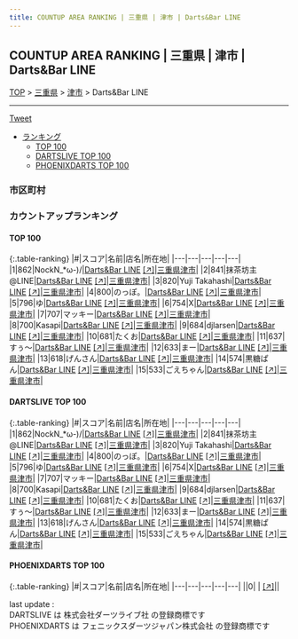 ```yaml
---
title: COUNTUP AREA RANKING | 三重県 | 津市 | Darts&Bar LINE
---
```

## COUNTUP AREA RANKING | 三重県 | 津市 | Darts&Bar LINE

[TOP](/darts/rank/) > [三重県](/darts/rank/三重県/) > [津市](/darts/rank/三重県/津市/) > Darts&Bar LINE

___

<a href="https://twitter.com/share?ref_src=twsrc%5Etfw" data-text="COUNTUP AREA RANKING | 三重県津市Darts&Bar LINE" class="twitter-share-button" data-hashtags="DARTSLIVE,PHOENIXDARTS,darts,ダーツ" data-show-count="false">Tweet</a>

* [ランキング](#カウントアップランキング)
    * [TOP 100](#top-100)
    * [DARTSLIVE TOP 100](#dartslive-top-100)
    * [PHOENIXDARTS TOP 100](#phoenixdarts-top-100)

### 市区町村

<ul>

</ul>

### カウントアップランキング

#### TOP 100



{:.table-ranking}
|#|スコア|名前|店名|所在地|
|---|---|---|---|---|
|1|862|<span class="rank-name-dl">NockN_*ω-)/</span>|<a href="/darts/rank/shops/673cc205e853aec30d9b047a20a7ba1e.html">Darts&Bar LINE</a> <a href="https://search.dartslive.com/jp/shop/673cc205e853aec30d9b047a20a7ba1e">[↗]</a>|<a href="/darts/rank/三重県/津市">三重県津市</a>|
|2|841|<span class="rank-name-dl">抹茶坊主@LINE</span>|<a href="/darts/rank/shops/673cc205e853aec30d9b047a20a7ba1e.html">Darts&Bar LINE</a> <a href="https://search.dartslive.com/jp/shop/673cc205e853aec30d9b047a20a7ba1e">[↗]</a>|<a href="/darts/rank/三重県/津市">三重県津市</a>|
|3|820|<span class="rank-name-dl">Yuji Takahashi</span>|<a href="/darts/rank/shops/673cc205e853aec30d9b047a20a7ba1e.html">Darts&Bar LINE</a> <a href="https://search.dartslive.com/jp/shop/673cc205e853aec30d9b047a20a7ba1e">[↗]</a>|<a href="/darts/rank/三重県/津市">三重県津市</a>|
|4|800|<span class="rank-name-dl">のっぽ。</span>|<a href="/darts/rank/shops/673cc205e853aec30d9b047a20a7ba1e.html">Darts&Bar LINE</a> <a href="https://search.dartslive.com/jp/shop/673cc205e853aec30d9b047a20a7ba1e">[↗]</a>|<a href="/darts/rank/三重県/津市">三重県津市</a>|
|5|796|<span class="rank-name-dl">ゆ</span>|<a href="/darts/rank/shops/673cc205e853aec30d9b047a20a7ba1e.html">Darts&Bar LINE</a> <a href="https://search.dartslive.com/jp/shop/673cc205e853aec30d9b047a20a7ba1e">[↗]</a>|<a href="/darts/rank/三重県/津市">三重県津市</a>|
|6|754|<span class="rank-name-dl">X</span>|<a href="/darts/rank/shops/673cc205e853aec30d9b047a20a7ba1e.html">Darts&Bar LINE</a> <a href="https://search.dartslive.com/jp/shop/673cc205e853aec30d9b047a20a7ba1e">[↗]</a>|<a href="/darts/rank/三重県/津市">三重県津市</a>|
|7|707|<span class="rank-name-dl">マッキー</span>|<a href="/darts/rank/shops/673cc205e853aec30d9b047a20a7ba1e.html">Darts&Bar LINE</a> <a href="https://search.dartslive.com/jp/shop/673cc205e853aec30d9b047a20a7ba1e">[↗]</a>|<a href="/darts/rank/三重県/津市">三重県津市</a>|
|8|700|<span class="rank-name-dl">Kasapi</span>|<a href="/darts/rank/shops/673cc205e853aec30d9b047a20a7ba1e.html">Darts&Bar LINE</a> <a href="https://search.dartslive.com/jp/shop/673cc205e853aec30d9b047a20a7ba1e">[↗]</a>|<a href="/darts/rank/三重県/津市">三重県津市</a>|
|9|684|<span class="rank-name-dl">djlarsen</span>|<a href="/darts/rank/shops/673cc205e853aec30d9b047a20a7ba1e.html">Darts&Bar LINE</a> <a href="https://search.dartslive.com/jp/shop/673cc205e853aec30d9b047a20a7ba1e">[↗]</a>|<a href="/darts/rank/三重県/津市">三重県津市</a>|
|10|681|<span class="rank-name-dl">たくお</span>|<a href="/darts/rank/shops/673cc205e853aec30d9b047a20a7ba1e.html">Darts&Bar LINE</a> <a href="https://search.dartslive.com/jp/shop/673cc205e853aec30d9b047a20a7ba1e">[↗]</a>|<a href="/darts/rank/三重県/津市">三重県津市</a>|
|11|637|<span class="rank-name-dl">すぅ〜</span>|<a href="/darts/rank/shops/673cc205e853aec30d9b047a20a7ba1e.html">Darts&Bar LINE</a> <a href="https://search.dartslive.com/jp/shop/673cc205e853aec30d9b047a20a7ba1e">[↗]</a>|<a href="/darts/rank/三重県/津市">三重県津市</a>|
|12|633|<span class="rank-name-dl">まー</span>|<a href="/darts/rank/shops/673cc205e853aec30d9b047a20a7ba1e.html">Darts&Bar LINE</a> <a href="https://search.dartslive.com/jp/shop/673cc205e853aec30d9b047a20a7ba1e">[↗]</a>|<a href="/darts/rank/三重県/津市">三重県津市</a>|
|13|618|<span class="rank-name-dl">げんさん</span>|<a href="/darts/rank/shops/673cc205e853aec30d9b047a20a7ba1e.html">Darts&Bar LINE</a> <a href="https://search.dartslive.com/jp/shop/673cc205e853aec30d9b047a20a7ba1e">[↗]</a>|<a href="/darts/rank/三重県/津市">三重県津市</a>|
|14|574|<span class="rank-name-dl">黒糖ぱん</span>|<a href="/darts/rank/shops/673cc205e853aec30d9b047a20a7ba1e.html">Darts&Bar LINE</a> <a href="https://search.dartslive.com/jp/shop/673cc205e853aec30d9b047a20a7ba1e">[↗]</a>|<a href="/darts/rank/三重県/津市">三重県津市</a>|
|15|533|<span class="rank-name-dl">ごえちゃん</span>|<a href="/darts/rank/shops/673cc205e853aec30d9b047a20a7ba1e.html">Darts&Bar LINE</a> <a href="https://search.dartslive.com/jp/shop/673cc205e853aec30d9b047a20a7ba1e">[↗]</a>|<a href="/darts/rank/三重県/津市">三重県津市</a>|


#### DARTSLIVE TOP 100



{:.table-ranking}
|#|スコア|名前|店名|所在地|
|---|---|---|---|---|
|1|862|<span class="rank-name-dl">NockN_*ω-)/</span>|<a href="/darts/rank/shops/673cc205e853aec30d9b047a20a7ba1e.html">Darts&Bar LINE</a> <a href="https://search.dartslive.com/jp/shop/673cc205e853aec30d9b047a20a7ba1e">[↗]</a>|<a href="/darts/rank/三重県/津市">三重県津市</a>|
|2|841|<span class="rank-name-dl">抹茶坊主@LINE</span>|<a href="/darts/rank/shops/673cc205e853aec30d9b047a20a7ba1e.html">Darts&Bar LINE</a> <a href="https://search.dartslive.com/jp/shop/673cc205e853aec30d9b047a20a7ba1e">[↗]</a>|<a href="/darts/rank/三重県/津市">三重県津市</a>|
|3|820|<span class="rank-name-dl">Yuji Takahashi</span>|<a href="/darts/rank/shops/673cc205e853aec30d9b047a20a7ba1e.html">Darts&Bar LINE</a> <a href="https://search.dartslive.com/jp/shop/673cc205e853aec30d9b047a20a7ba1e">[↗]</a>|<a href="/darts/rank/三重県/津市">三重県津市</a>|
|4|800|<span class="rank-name-dl">のっぽ。</span>|<a href="/darts/rank/shops/673cc205e853aec30d9b047a20a7ba1e.html">Darts&Bar LINE</a> <a href="https://search.dartslive.com/jp/shop/673cc205e853aec30d9b047a20a7ba1e">[↗]</a>|<a href="/darts/rank/三重県/津市">三重県津市</a>|
|5|796|<span class="rank-name-dl">ゆ</span>|<a href="/darts/rank/shops/673cc205e853aec30d9b047a20a7ba1e.html">Darts&Bar LINE</a> <a href="https://search.dartslive.com/jp/shop/673cc205e853aec30d9b047a20a7ba1e">[↗]</a>|<a href="/darts/rank/三重県/津市">三重県津市</a>|
|6|754|<span class="rank-name-dl">X</span>|<a href="/darts/rank/shops/673cc205e853aec30d9b047a20a7ba1e.html">Darts&Bar LINE</a> <a href="https://search.dartslive.com/jp/shop/673cc205e853aec30d9b047a20a7ba1e">[↗]</a>|<a href="/darts/rank/三重県/津市">三重県津市</a>|
|7|707|<span class="rank-name-dl">マッキー</span>|<a href="/darts/rank/shops/673cc205e853aec30d9b047a20a7ba1e.html">Darts&Bar LINE</a> <a href="https://search.dartslive.com/jp/shop/673cc205e853aec30d9b047a20a7ba1e">[↗]</a>|<a href="/darts/rank/三重県/津市">三重県津市</a>|
|8|700|<span class="rank-name-dl">Kasapi</span>|<a href="/darts/rank/shops/673cc205e853aec30d9b047a20a7ba1e.html">Darts&Bar LINE</a> <a href="https://search.dartslive.com/jp/shop/673cc205e853aec30d9b047a20a7ba1e">[↗]</a>|<a href="/darts/rank/三重県/津市">三重県津市</a>|
|9|684|<span class="rank-name-dl">djlarsen</span>|<a href="/darts/rank/shops/673cc205e853aec30d9b047a20a7ba1e.html">Darts&Bar LINE</a> <a href="https://search.dartslive.com/jp/shop/673cc205e853aec30d9b047a20a7ba1e">[↗]</a>|<a href="/darts/rank/三重県/津市">三重県津市</a>|
|10|681|<span class="rank-name-dl">たくお</span>|<a href="/darts/rank/shops/673cc205e853aec30d9b047a20a7ba1e.html">Darts&Bar LINE</a> <a href="https://search.dartslive.com/jp/shop/673cc205e853aec30d9b047a20a7ba1e">[↗]</a>|<a href="/darts/rank/三重県/津市">三重県津市</a>|
|11|637|<span class="rank-name-dl">すぅ〜</span>|<a href="/darts/rank/shops/673cc205e853aec30d9b047a20a7ba1e.html">Darts&Bar LINE</a> <a href="https://search.dartslive.com/jp/shop/673cc205e853aec30d9b047a20a7ba1e">[↗]</a>|<a href="/darts/rank/三重県/津市">三重県津市</a>|
|12|633|<span class="rank-name-dl">まー</span>|<a href="/darts/rank/shops/673cc205e853aec30d9b047a20a7ba1e.html">Darts&Bar LINE</a> <a href="https://search.dartslive.com/jp/shop/673cc205e853aec30d9b047a20a7ba1e">[↗]</a>|<a href="/darts/rank/三重県/津市">三重県津市</a>|
|13|618|<span class="rank-name-dl">げんさん</span>|<a href="/darts/rank/shops/673cc205e853aec30d9b047a20a7ba1e.html">Darts&Bar LINE</a> <a href="https://search.dartslive.com/jp/shop/673cc205e853aec30d9b047a20a7ba1e">[↗]</a>|<a href="/darts/rank/三重県/津市">三重県津市</a>|
|14|574|<span class="rank-name-dl">黒糖ぱん</span>|<a href="/darts/rank/shops/673cc205e853aec30d9b047a20a7ba1e.html">Darts&Bar LINE</a> <a href="https://search.dartslive.com/jp/shop/673cc205e853aec30d9b047a20a7ba1e">[↗]</a>|<a href="/darts/rank/三重県/津市">三重県津市</a>|
|15|533|<span class="rank-name-dl">ごえちゃん</span>|<a href="/darts/rank/shops/673cc205e853aec30d9b047a20a7ba1e.html">Darts&Bar LINE</a> <a href="https://search.dartslive.com/jp/shop/673cc205e853aec30d9b047a20a7ba1e">[↗]</a>|<a href="/darts/rank/三重県/津市">三重県津市</a>|


#### PHOENIXDARTS TOP 100



{:.table-ranking}
|#|スコア|名前|店名|所在地|
|---|---|---|---|---|
||0|<span class="rank-name-dl"> </span>|<a href="/darts/rank/shops/.html"></a> <a href="">[↗]</a>|<a href="/darts/rank//"></a>|


<div class="footer border-top border-gray-light mt-5 pt-3 text-right text-gray">
    last update : <span style="font-weight: italic" id="foot_last_modified"></span><br />
    DARTSLIVE は 株式会社ダーツライブ社 の登録商標です<br />
    PHOENIXDARTS は フェニックスダーツジャパン株式会社 の登録商標です<br />
</div>

<script src="https://cdnjs.cloudflare.com/ajax/libs/jquery.tablesorter/2.31.3/js/jquery.tablesorter.min.js" integrity="sha512-qzgd5cYSZcosqpzpn7zF2ZId8f/8CHmFKZ8j7mU4OUXTNRd5g+ZHBPsgKEwoqxCtdQvExE5LprwwPAgoicguNg==" crossorigin="anonymous" referrerpolicy="no-referrer"></script>
<link rel="stylesheet" href="https://cdnjs.cloudflare.com/ajax/libs/jquery.tablesorter/2.31.3/css/theme.default.min.css" integrity="sha512-wghhOJkjQX0Lh3NSWvNKeZ0ZpNn+SPVXX1Qyc9OCaogADktxrBiBdKGDoqVUOyhStvMBmJQ8ZdMHiR3wuEq8+w==" crossorigin="anonymous" referrerpolicy="no-referrer" />
<script>
$(function() {
    $(".table-ranking").tablesorter({sortList:[[0, 0]]});
    $("#foot_last_modified").text(formatDate(new Date(document.lastModified), 'yyyy-MM-dd HH:mm:ss'));
});
</script>

<script async src="https://platform.twitter.com/widgets.js" charset="utf-8"></script>